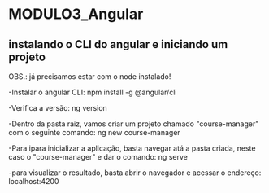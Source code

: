 # MODULO3_Angular


## instalando o CLI do angular e iniciando um projeto 
OBS.: já precisamos estar com o node instalado!


-Instalar o angular CLI:
npm install -g @angular/cli

-Verifica a versão:
ng version

-Dentro da pasta raiz, vamos criar um projeto chamado "course-manager" com o seguinte comando:
ng new course-manager

-Para ipara inicializar a aplicação, basta navegar atá a pasta criada, neste caso o "course-manager" e dar o comando:
ng serve

-para visualizar o resultado, basta abrir o navegador e acessar o endereço:
localhost:4200
